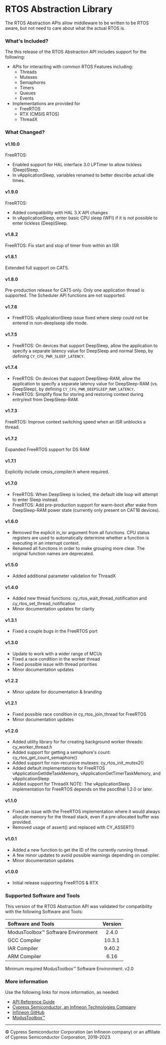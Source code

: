 # RTOS Abstraction Library
The RTOS Abstraction APIs allow middleware to be written to be RTOS aware, but not need to care about what the actual RTOS is.

### What's Included?
The this release of the RTOS Abstraction API includes support for the following:
* APIs for interacting with common RTOS Features including:
    * Threads
    * Mutexes
    * Semaphores
    * Timers
    * Queues
    * Events
* Implementations are provided for
    * FreeRTOS
    * RTX (CMSIS RTOS)
    * ThreadX

### What Changed?
#### v1.10.0
FreeRTOS:
- Enabled support for HAL interface 3.0 LPTimer to allow tickless (Deep)Sleep.
- In vApplicationSleep, variables renamed to better describe actual idle times.
#### v1.9.0
FreeRTOS:
- Added compatibility with HAL 3.X API changes
- In vApplicationSleep, enter basic CPU sleep (WFI) if it is not possible to enter tickless (Deep)Sleep.
#### v1.8.2
FreeRTOS: Fix start and stop of timer from within an ISR
#### v1.8.1
Extended full support on CAT5.
#### v1.8.0
Pre-production release for CAT5 only. Only one application thread is supported. The Scheduler API functions are not supported.
#### v1.7.6
* FreeRTOS: vApplicationSleep issue fixed where sleep could not be entered in non-deeplseep idle mode.
#### v1.7.5
* FreeRTOS: On devices that support DeepSleep, allow the application to specify a separate latency value for DeepSleep and normal Sleep, by defining `CY_CFG_PWR_SLEEP_LATENCY`.
#### v1.7.4
* FreeRTOS: On devices that support DeepSleep-RAM, allow the application to specify a separate latency value for DeepSleep-RAM (vs. DeepSleep), by defining `CY_CFG_PWR_DEEPSLEEP_RAM_LATENCY`.
* FreeRTOS: Simplify flow for storing and restoring context during entry/exit from DeepSleep-RAM.
#### v1.7.3
FreeRTOS: Improve context switching speed when an ISR unblocks a thread.
#### v1.7.2
Expanded FreeRTOS support for DS RAM
#### v1.7.1
Explicitly include cmsis_compiler.h where required.
#### v1.7.0
* FreeRTOS: When DeepSleep is locked, the default idle loop will attempt to enter Sleep instead.
* FreeRTOS: Add pre-production support for warm-boot after wake from DeepSleep-RAM power state (currently only present on CAT1B devices).
#### v1.6.0
* Removed the explicit in_isr argument from all functions. CPU status registers are used to automatically determine whether a function is executing in an interrupt context.
* Renamed all functions in order to make grouping more clear. The original function names are deprecated.
#### v1.5.0
* Added additional parameter validation for ThreadX
#### v1.4.0
* Added new thread functions: cy_rtos_wait_thread_notification and cy_rtos_set_thread_notification
* Minor documentation updates for clarity
#### v1.3.1
* Fixed a couple bugs in the FreeRTOS port
#### v1.3.0
* Update to work with a wider range of MCUs
* Fixed a race condition in the worker thread
* Fixed possible issue with thread priorities
* Minor documentation updates
#### v1.2.2
* Minor update for documentation & branding
#### v1.2.1
* Fixed possible race condition in cy_rtos_join_thread for FreeRTOS
* Minor documentation updates
#### v1.2.0
* Added utility library for for creating background worker threads: cy_worker_thread.h
* Added support for getting a semaphore's count: cy_rtos_get_count_semaphore()
* Added support for non-recursive mutexes: cy_rtos_init_mutex2()
* Added default implementations for FreeRTOS vApplicationGetIdleTaskMemory, vApplicationGetTimerTaskMemory, and vApplicationSleep
* Added support for ThreadX
NOTE: The vApplicationSleep implementation for FreeRTOS depends on the psoc6hal 1.2.0 or later.
#### v1.1.0
* Fixed an issue with the FreeRTOS implementation where it would always allocate memory for the thread stack, even if a pre-allocated buffer was provided.
* Removed usage of assert() and replaced with CY_ASSERT()
#### v1.0.1
* Added a new function to get the ID of the currently running thread.
* A few minor updates to avoid possible warnings depending on compiler.
* Minor documentation updates
#### v1.0.0
* Initial release supporting FreeRTOS & RTX

### Supported Software and Tools
This version of the RTOS Abstraction API was validated for compatibility with the following Software and Tools:

| Software and Tools                        | Version |
| :---                                      | :----:  |
| ModusToolbox™ Software Environment        | 2.4.0   |
| GCC Compiler                              | 10.3.1  |
| IAR Compiler                              | 9.40.2  |
| ARM Compiler                              | 6.16    |

Minimum required ModusToolbox™ Software Environment: v2.0

### More information
Use the following links for more information, as needed:
* [API Reference Guide](https://infineon.github.io/abstraction-rtos/html/modules.html)
* [Cypress Semiconductor, an Infineon Technologies Company](http://www.cypress.com)
* [Infineon GitHub](https://github.com/infineon)
* [ModusToolbox™](https://www.cypress.com/products/modustoolbox-software-environment)

---
© Cypress Semiconductor Corporation (an Infineon company) or an affiliate of Cypress Semiconductor Corporation, 2019-2023.
